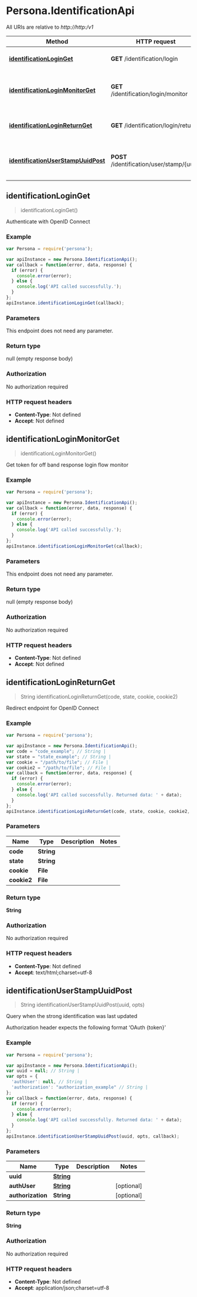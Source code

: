 # Persona.IdentificationApi

All URIs are relative to *http://http:/v1*

Method | HTTP request | Description
------------- | ------------- | -------------
[**identificationLoginGet**](IdentificationApi.md#identificationLoginGet) | **GET** /identification/login | Authenticate with OpenID Connect
[**identificationLoginMonitorGet**](IdentificationApi.md#identificationLoginMonitorGet) | **GET** /identification/login/monitor | Get token for off band response login flow monitor
[**identificationLoginReturnGet**](IdentificationApi.md#identificationLoginReturnGet) | **GET** /identification/login/return | Redirect endpoint for OpenID Connect
[**identificationUserStampUuidPost**](IdentificationApi.md#identificationUserStampUuidPost) | **POST** /identification/user/stamp/{uuid} | Query when the strong identification was last updated



## identificationLoginGet

> identificationLoginGet()

Authenticate with OpenID Connect

### Example

```javascript
var Persona = require('persona');

var apiInstance = new Persona.IdentificationApi();
var callback = function(error, data, response) {
  if (error) {
    console.error(error);
  } else {
    console.log('API called successfully.');
  }
};
apiInstance.identificationLoginGet(callback);
```

### Parameters

This endpoint does not need any parameter.

### Return type

null (empty response body)

### Authorization

No authorization required

### HTTP request headers

- **Content-Type**: Not defined
- **Accept**: Not defined


## identificationLoginMonitorGet

> identificationLoginMonitorGet()

Get token for off band response login flow monitor

### Example

```javascript
var Persona = require('persona');

var apiInstance = new Persona.IdentificationApi();
var callback = function(error, data, response) {
  if (error) {
    console.error(error);
  } else {
    console.log('API called successfully.');
  }
};
apiInstance.identificationLoginMonitorGet(callback);
```

### Parameters

This endpoint does not need any parameter.

### Return type

null (empty response body)

### Authorization

No authorization required

### HTTP request headers

- **Content-Type**: Not defined
- **Accept**: Not defined


## identificationLoginReturnGet

> String identificationLoginReturnGet(code, state, cookie, cookie2)

Redirect endpoint for OpenID Connect

### Example

```javascript
var Persona = require('persona');

var apiInstance = new Persona.IdentificationApi();
var code = "code_example"; // String | 
var state = "state_example"; // String | 
var cookie = "/path/to/file"; // File | 
var cookie2 = "/path/to/file"; // File | 
var callback = function(error, data, response) {
  if (error) {
    console.error(error);
  } else {
    console.log('API called successfully. Returned data: ' + data);
  }
};
apiInstance.identificationLoginReturnGet(code, state, cookie, cookie2, callback);
```

### Parameters



Name | Type | Description  | Notes
------------- | ------------- | ------------- | -------------
 **code** | **String**|  | 
 **state** | **String**|  | 
 **cookie** | **File**|  | 
 **cookie2** | **File**|  | 

### Return type

**String**

### Authorization

No authorization required

### HTTP request headers

- **Content-Type**: Not defined
- **Accept**: text/html;charset=utf-8


## identificationUserStampUuidPost

> String identificationUserStampUuidPost(uuid, opts)

Query when the strong identification was last updated

Authorization header expects the following format ‘OAuth {token}’

### Example

```javascript
var Persona = require('persona');

var apiInstance = new Persona.IdentificationApi();
var uuid = null; // String | 
var opts = {
  'authUser': null, // String | 
  'authorization': "authorization_example" // String | 
};
var callback = function(error, data, response) {
  if (error) {
    console.error(error);
  } else {
    console.log('API called successfully. Returned data: ' + data);
  }
};
apiInstance.identificationUserStampUuidPost(uuid, opts, callback);
```

### Parameters



Name | Type | Description  | Notes
------------- | ------------- | ------------- | -------------
 **uuid** | [**String**](.md)|  | 
 **authUser** | [**String**](.md)|  | [optional] 
 **authorization** | **String**|  | [optional] 

### Return type

**String**

### Authorization

No authorization required

### HTTP request headers

- **Content-Type**: Not defined
- **Accept**: application/json;charset=utf-8

